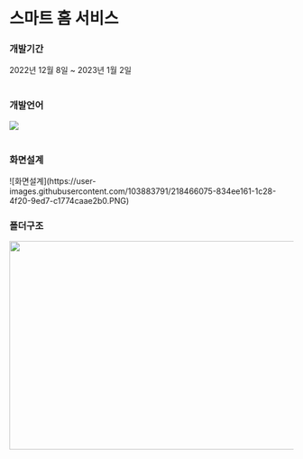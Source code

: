 <h1>스마트 홈 서비스</h1>

<h3>개발기간</h3>
2022년 12월 8일 ~ 2023년 1월 2일
</br></br>

<h3>개발언어</h3>
<img src="https://img.shields.io/badge/Kotlin-7F52FF?style=for-the-badge&logo=Kotlin&logoColor=white">
</br></br>

<h3>화면설계</h3>
![화면설계](https://user-images.githubusercontent.com/103883791/218466075-834ee161-1c28-4f20-9ed7-c1774caae2b0.PNG)


<h3>폴더구조</h3>
<img src="[/uploads/1848994ad25765da30fa8ef3684c67bc/캡처.PNG](https://user-images.githubusercontent.com/103883791/212575685-4ab8f899-6228-430d-b01f-7f12b1c7e35e.PNG)"  width="700" height="370">
